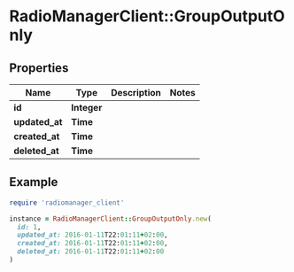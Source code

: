 # RadioManagerClient::GroupOutputOnly

## Properties

| Name | Type | Description | Notes |
| ---- | ---- | ----------- | ----- |
| **id** | **Integer** |  |  |
| **updated_at** | **Time** |  |  |
| **created_at** | **Time** |  |  |
| **deleted_at** | **Time** |  |  |

## Example

```ruby
require 'radiomanager_client'

instance = RadioManagerClient::GroupOutputOnly.new(
  id: 1,
  updated_at: 2016-01-11T22:01:11+02:00,
  created_at: 2016-01-11T22:01:11+02:00,
  deleted_at: 2016-01-11T22:01:11+02:00
)
```

